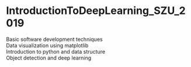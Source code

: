 # IntroductionToDeepLearning_SZU_2019
Basic software development techniques  
Data visualization using matplotlib  
Introduction to python and data structure  
Object detection and deep learning
